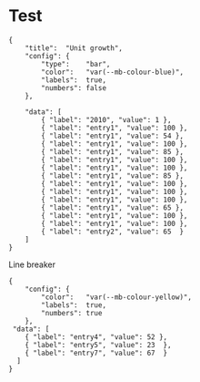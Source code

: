 # Test

```charty
{
    "title":  "Unit growth",
    "config": {
        "type":    "bar",
        "color":   "var(--mb-colour-blue)",
		"labels":  true,
		"numbers": false
    },

    "data": [
        { "label": "2010", "value": 1 },
	    { "label": "entry1", "value": 100 },
	    { "label": "entry1", "value": 54 },
	    { "label": "entry1", "value": 100 },
	    { "label": "entry1", "value": 85 },
	    { "label": "entry1", "value": 100 },
	    { "label": "entry1", "value": 100 },
	    { "label": "entry1", "value": 85 },
	    { "label": "entry1", "value": 100 },
	    { "label": "entry1", "value": 100 },
	    { "label": "entry1", "value": 100 },
    	{ "label": "entry1", "value": 65 },
    	{ "label": "entry1", "value": 100 },
	    { "label": "entry1", "value": 100 },
        { "label": "entry2", "value": 65  }
    ]
}
```

Line breaker

```charty
{
	"config": {
        "color":   "var(--mb-colour-yellow)",
		"labels":  true,
		"numbers": true
    },
 "data": [
    { "label": "entry4", "value": 52 },
    { "label": "entry5", "value": 23  },
    { "label": "entry7", "value": 67  }
  ]
}
```









<!--
<div class="charty" type="charty-bar">
	<h3>Unit growth</h3>
	<div class="bars">
		<div class="bar" data-value="0" style="grid-row-start: 100;"></div>
		<div class="bar" data-value="10" style="grid-row-start: 90;"></div>
		<div class="bar" data-value="20" style="grid-row-start: 80;"></div>
		<div class="bar" data-value="30" style="grid-row-start: 70;"></div>
		<div class="bar" data-value="40" style="grid-row-start: 60;"></div>
		<div class="bar" data-value="50" style="grid-row-start: 50;"></div>
		<div class="bar" data-value="60" style="grid-row-start: 40;"></div>
		<div class="bar" data-value="70" style="grid-row-start: 30;"></div>
		<div class="bar" data-value="80" style="grid-row-start: 20;"></div>
		<div class="bar" data-value="90" style="grid-row-start: 10;"></div>
		<div class="bar" data-value="100" style="grid-row-start: 0;"></div>
	</div>
</div> -->
